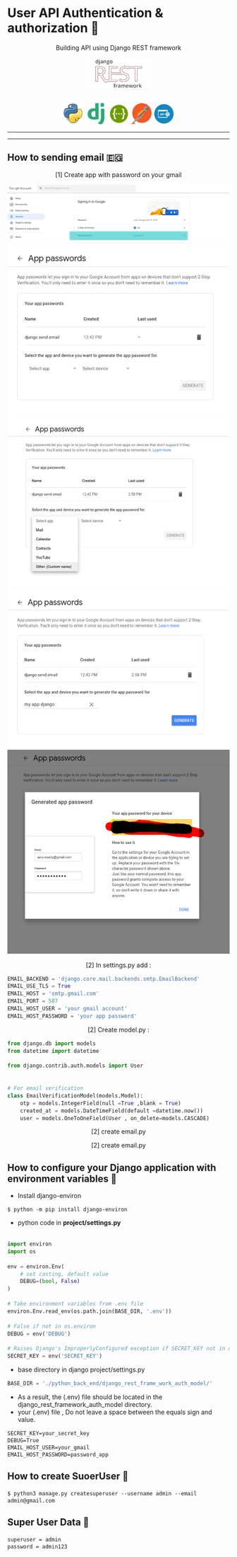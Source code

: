 # User API Authentication & authorization :rocket: 
<p align="center">
  Building API using Django REST framework
  <br />
  <br />
  <code><img height="66" src="./pic/rest_frame_work.png" /></code>
  <br />
  <br />
</p>

<p align="center">
  <code><img height="48" src="./pic/python.png"/></code>
  <code><img height="48" src="./pic/django.png"/></code>
  <code><img height="48" src="./pic/Swagger-logo.png"/></code>
  <code><img height="48" src="./pic/postman.png"/></code>
  <code><img height="48" src="./pic/api.jpg"/></code>

</p>

</p>

------
------
## How to sending email :egypt:

<p align="center"> [1] Create app with password on your gmail </p>
<p align="center">
  <code><img src="./pic/1.png" /></code>
  <code><img src="./pic/2.png" /></code>
  <code><img src="./pic/3.png" /></code>
  <code><img src="./pic/4.png" /></code>
  <code><img src="./pic/5.png" /></code>
</p>

<p align="center"> [2] In settings.py add : </p>

```python
EMAIL_BACKEND = 'django.core.mail.backends.smtp.EmailBackend'
EMAIL_USE_TLS = True
EMAIL_HOST = 'smtp.gmail.com'
EMAIL_PORT = 587
EMAIL_HOST_USER = 'your gmail account'
EMAIL_HOST_PASSWORD = 'your app password'
```
<p align="center"> [2] Create model.py : </p>

```python
from django.db import models
from datetime import datetime

from django.contrib.auth.models import User 


# For email verification 
class EmailVerificationModel(models.Model):
    otp = models.IntegerField(null =True ,blank = True)
    created_at = models.DateTimeField(default =datetime.now())
    user = models.OneToOneField(User , on_delete=models.CASCADE)
```

<p align="center"> [2] create email.py </p>
<p align="center"> [2] create email.py </p>




## How to configure your Django application with environment variables :telescope:

 - Install django-environ 
  ```
  $ python -m pip install django-environ
  ```
 - python code in **project/settings.py**

```python 

import environ
import os

env = environ.Env(
    # set casting, default value
    DEBUG=(bool, False)
)

# Take environment variables from .env file
environ.Env.read_env(os.path.join(BASE_DIR, '.env'))

# False if not in os.environ
DEBUG = env('DEBUG')

# Raises Django's ImproperlyConfigured exception if SECRET_KEY not in os.environ
SECRET_KEY = env('SECRET_KEY')
```
 - base directory in django project/settings.py
```python 
BASE_DIR = './python_back_end/django_rest_frame_work_auth_model/'
```
 - As a result, the (.env) file should be located in the django_rest_framework_auth_model directory. 
 - your (.env) file , Do not leave a space between the equals sign and value. 

```
SECRET_KEY=your_secret_key
DEBUG=True
EMAIL_HOST_USER=your_gmail
EMAIL_HOST_PASSWORD=password_app
 ```

## How to create SuoerUser :telescope: 
```
$ python3 manage.py createsuperuser --username admin --email admin@gmail.com
```
## Super User Data :telescope: 
```
superuser = admin
password = admin123
```




